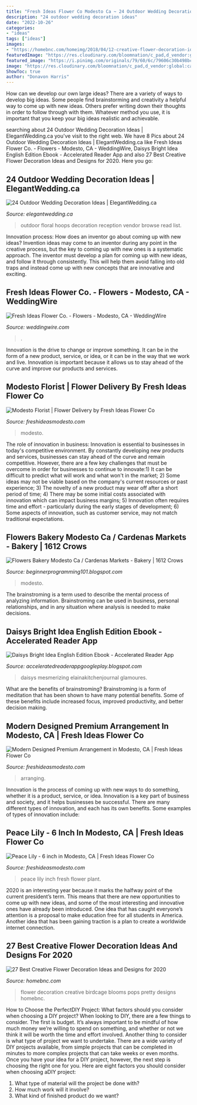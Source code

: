 ```yaml
---
title: "Fresh Ideas Flower Co Modesto Ca ~ 24 Outdoor Wedding Decoration Ideas"
description: "24 outdoor wedding decoration ideas"
date: "2022-10-26"
categories:
- "ideas"
tags: ["ideas"]
images:
- "https://homebnc.com/homeimg/2018/04/12-creative-flower-decoration-ideas-homebnc.jpg"
featuredImage: "https://res.cloudinary.com/bloomnation/c_pad,d_vendor:global:catalog:product:image.png,f_auto,fl_preserve_transparency,q_auto/v1579246167/vendor/6235/catalog/product/2/0/20180927093629_file_5bad4d5d74c55.jpg"
featured_image: "https://i.pinimg.com/originals/79/60/6c/79606c30b498bc1e2e5faadad9373469.png"
image: "https://res.cloudinary.com/bloomnation/c_pad,d_vendor:global:catalog:product:image.png,f_auto,fl_preserve_transparency,q_auto/v1561790748/vendor/6235/catalog/product/2/0/20180713105856_file_5b492eb073415.jpg"
ShowToc: true
author: "Donavon Harris"
---
```



How can we develop our own large ideas?
There are a variety of ways to develop big ideas. Some people find brainstorming and creativity a helpful way to come up with new ideas. Others prefer writing down their thoughts in order to follow through with them. Whatever method you use, it is important that you keep your big ideas realistic and achievable.

	

		
searching about 24 Outdoor Wedding Decoration Ideas | ElegantWedding.ca you've visit to the right web. We have 8 Pics about 24 Outdoor Wedding Decoration Ideas | ElegantWedding.ca like Fresh Ideas Flower Co. - Flowers - Modesto, CA - WeddingWire, Daisys Bright Idea English Edition Ebook - Accelerated Reader App and also 27 Best Creative Flower Decoration Ideas and Designs for 2020. Here you go:
		
    
## 24 Outdoor Wedding Decoration Ideas | ElegantWedding.ca

<img loading=lazy src="http://1hq6f244nzqssy4d8fp6y7re-wpengine.netdna-ssl.com/wp-content/uploads/2018/03/elegant-wedding-rustic-glam-wedding-inspiration-floral-hoops32-684x1024.jpg" onerror="this.onerror=null;this.src='https://tse4.mm.bing.net/th?id=OIP.0rXQoSK3cXCZZlymZLAmdQHaLF&amp;pid=15.1';" alt="24 Outdoor Wedding Decoration Ideas | ElegantWedding.ca">

_Source: elegantwedding.ca_

>outdoor floral hoops decoration reception vendor browse read list. 

	

Innovation process: How does an inventor go about coming up with new ideas?
Invention ideas may come to an inventor during any point in the creative process, but the key to coming up with new ones is a systematic approach. The inventor must develop a plan for coming up with new ideas, and follow it through consistently. This will help them avoid falling into old traps and instead come up with new concepts that are innovative and exciting.

    
## Fresh Ideas Flower Co. - Flowers - Modesto, CA - WeddingWire

<img loading=lazy src="https://cdn0.weddingwire.com/vendor/714584/3_2/1280/jpg/1460152673311-img7611.jpeg" onerror="this.onerror=null;this.src='https://tse2.mm.bing.net/th?id=OIP.CoAHdMWUDrj8c41fFxsXwQHaE7&amp;pid=15.1';" alt="Fresh Ideas Flower Co. - Flowers - Modesto, CA - WeddingWire">

_Source: weddingwire.com_

>. 

	

Innovation is the drive to change or improve something. It can be in the form of a new product, service, or idea, or it can be in the way that we work and live. Innovation is important because it allows us to stay ahead of the curve and improve our products and services.

    
## Modesto Florist | Flower Delivery By Fresh Ideas Flower Co

<img loading=lazy src="https://asset.bloomnation.com/c_fill,d_vendor:global:catalog:product:image.png,f_auto,h_1008,q_auto,w_1008/v1608057755/vendor/6235/catalog/product/2/0/20181204072706_file_5c06d50ac2be3.jpg" onerror="this.onerror=null;this.src='https://tse1.mm.bing.net/th?id=OIP.fclzpeCmQfmnqW6CxiMOHwHaHa&amp;pid=15.1';" alt="Modesto Florist | Flower Delivery by Fresh Ideas Flower Co">

_Source: freshideasmodesto.com_

>modesto. 

	

The role of innovation in business:
Innovation is essential to businesses in today's competitive environment. By constantly developing new products and services, businesses can stay ahead of the curve and remain competitive. However, there are a few key challenges that must be overcome in order for businesses to continue to innovate:1) It can be difficult to predict what will work and what won't in the market; 2) Some ideas may not be viable based on the company's current resources or past experience; 3) The novelty of a new product may wear off after a short period of time; 4) There may be some initial costs associated with innovation which can impact business margins; 5) Innovation often requires time and effort - particularly during the early stages of development; 6) Some aspects of innovation, such as customer service, may not match traditional expectations.

    
## Flowers Bakery Modesto Ca / Cardenas Markets - Bakery | 1612 Crows

<img loading=lazy src="http://ded7t1cra1lh5.cloudfront.net/media/562284/a5de2acdcf6fe97d4f5960e68e8dcd6958457e67/original/68751657_1380429735437984_397489679827468288_n.jpg?1587674292" onerror="this.onerror=null;this.src='https://tse4.mm.bing.net/th?id=OIP.9Gs1RRmcbW7sB3wft_OUGQHaJ4&amp;pid=15.1';" alt="Flowers Bakery Modesto Ca / Cardenas Markets - Bakery | 1612 Crows">

_Source: beginnerprogramming101.blogspot.com_

>modesto. 

	

The brainstroming is a term used to describe the mental process of analyzing information. Brainstroming can be used in business, personal relationships, and in any situation where analysis is needed to make decisions.

    
## Daisys Bright Idea English Edition Ebook - Accelerated Reader App

<img loading=lazy src="https://i.pinimg.com/originals/79/60/6c/79606c30b498bc1e2e5faadad9373469.png" onerror="this.onerror=null;this.src='https://tse3.mm.bing.net/th?id=OIP.0wfB5Us0rwsiUE1Piea4HAHaNL&amp;pid=15.1';" alt="Daisys Bright Idea English Edition Ebook - Accelerated Reader App">

_Source: acceleratedreaderappgoogleplay.blogspot.com_

>daisys mesmerizing elainakitchenjournal glamoures. 

	

What are the benefits of brainstroming?
Brainstroming is a form of meditation that has been shown to have many potential benefits. Some of these benefits include increased focus, improved productivity, and better decision making.

    
## Modern Designed Premium Arrangement In Modesto, CA | Fresh Ideas Flower Co

<img loading=lazy src="https://res.cloudinary.com/bloomnation/c_pad,d_vendor:global:catalog:product:image.png,f_auto,fl_preserve_transparency,q_auto/v1579246167/vendor/6235/catalog/product/2/0/20180927093629_file_5bad4d5d74c55.jpg" onerror="this.onerror=null;this.src='https://tse3.mm.bing.net/th?id=OIP.QiLQ55UZVvDacE0Xhl6nVQHaJ4&amp;pid=15.1';" alt="Modern Designed Premium Arrangement in Modesto, CA | Fresh Ideas Flower Co">

_Source: freshideasmodesto.com_

>arranging. 

	

Innovation is the process of coming up with new ways to do something, whether it is a product, service, or idea. Innovation is a key part of business and society, and it helps businesses be successful. There are many different types of innovation, and each has its own benefits. Some examples of types of innovation include:

    
## Peace Lily - 6 Inch In Modesto, CA | Fresh Ideas Flower Co

<img loading=lazy src="https://res.cloudinary.com/bloomnation/c_pad,d_vendor:global:catalog:product:image.png,f_auto,fl_preserve_transparency,q_auto/v1561790748/vendor/6235/catalog/product/2/0/20180713105856_file_5b492eb073415.jpg" onerror="this.onerror=null;this.src='https://tse3.mm.bing.net/th?id=OIP.3L8evUHC7850ad2DFsp8UgHaKN&amp;pid=15.1';" alt="Peace Lily - 6 inch in Modesto, CA | Fresh Ideas Flower Co">

_Source: freshideasmodesto.com_

>peace lily inch fresh flower plant. 

	

2020 is an interesting year because it marks the halfway point of the current president’s term. This means that there are new opportunities to come up with new ideas, and some of the most interesting and innovative ones have already been introduced. One idea that has caught everyone’s attention is a proposal to make education free for all students in America. Another idea that has been gaining traction is a plan to create a worldwide internet connection.

    
## 27 Best Creative Flower Decoration Ideas And Designs For 2020

<img loading=lazy src="https://homebnc.com/homeimg/2018/04/12-creative-flower-decoration-ideas-homebnc.jpg" onerror="this.onerror=null;this.src='https://tse1.mm.bing.net/th?id=OIP.GoriKZaVCgRDG8fUmU8LWAHaLK&amp;pid=15.1';" alt="27 Best Creative Flower Decoration Ideas and Designs for 2020">

_Source: homebnc.com_

>flower decoration creative birdcage blooms pops pretty designs homebnc. 

	

How to Choose the PerfectDIY Project: What factors should you consider when choosing a DIY project?
When looking to DIY, there are a few things to consider. The first is budget. It’s always important to be mindful of how much money we’re willing to spend on something, and whether or not we think it will be worth the time and effort involved. Another thing to consider is what type of project we want to undertake. There are a wide variety of DIY projects available, from simple projects that can be completed in minutes to more complex projects that can take weeks or even months. Once you have your idea for a DIY project, however, the next step is choosing the right one for you. Here are eight factors you should consider when choosing aDIY project: 
1) What type of material will the project be done with?
2) How much work will it involve?
3) What kind of finished product do we want?

